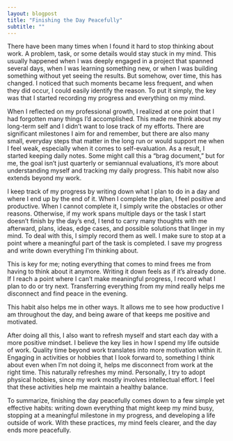 ```yaml
---
layout: blogpost
title: "Finishing the Day Peacefully"
subtitle: ""
---
```

There have been many times when I found it hard to stop thinking about work. A problem, task, or some details would stay stuck in my mind. This usually happened when I was deeply engaged in a project that spanned several days, when I was learning something new, or when I was building something without yet seeing the results. But somehow, over time, this has changed. I noticed that such moments became less frequent, and when they did occur, I could easily identify the reason. To put it simply, the key was that I started recording my progress and everything on my mind.

When I reflected on my professional growth, I realized at one point that I had forgotten many things I’d accomplished. This made me think about my long-term self and I didn’t want to lose track of my efforts. There are significant milestones I aim for and remember, but there are also many small, everyday steps that matter in the long run or would support me when I feel weak, especially when it comes to self-evaluation. As a result, I started keeping daily notes. Some might call this a “brag document,” but for me, the goal isn’t just quarterly or semiannual evaluations, it’s more about understanding myself and tracking my daily progress. This habit now also extends beyond my work. 

I keep track of my progress by writing down what I plan to do in a day and where I end up by the end of it. When I complete the plan, I feel positive and productive. When I cannot complete it, I simply write the obstacles or other reasons. Otherwise, if my work spans multiple days or the task I start doesn’t finish by the day’s end, I tend to carry many thoughts with me afterward, plans, ideas, edge cases, and possible solutions that linger in my mind. To deal with this, I simply record them as well. I make sure to stop at a point where a meaningful part of the task is completed. I save my progress and write down everything I’m thinking about.

This is key for me; noting everything that comes to mind frees me from having to think about it anymore. Writing it down feels as if it’s already done. If I reach a point where I can’t make meaningful progress, I record what I plan to do or try next. Transferring everything from my mind really helps me disconnect and find peace in the evening.

This habit also helps me in other ways. It allows me to see how productive I am throughout the day, and being aware of that keeps me positive and motivated. 

After doing all this, I also want to refresh myself and start each day with a more positive mindset. I believe the key lies in how I spend my life outside of work. Quality time beyond work translates into more motivation within it. Engaging in activities or hobbies that I look forward to, something I think about even when I’m not doing it, helps me disconnect from work at the right time. This naturally refreshes my mind. Personally, I try to adopt physical hobbies, since my work mostly involves intellectual effort. I feel that these activities help me maintain a healthy balance.

To summarize, finishing the day peacefully comes down to a few simple yet effective habits: writing down everything that might keep my mind busy, stopping at a meaningful milestone in my progress, and developing a life outside of work. With these practices, my mind feels clearer, and the day ends more peacefully.